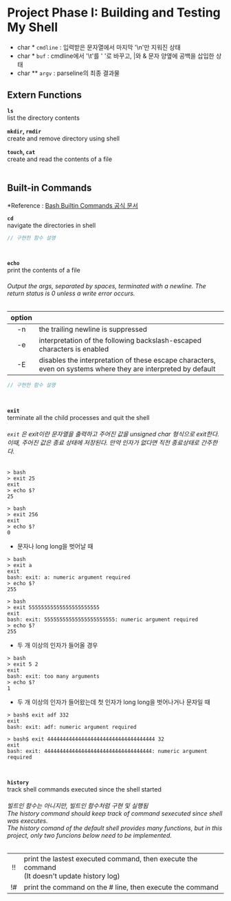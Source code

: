 # Project Phase I: Building and Testing My Shell  

- char * `cmdline` : 입력받은 문자열에서 마지막 '\n'만 지워진 상태
- char * `buf` : cmdline에서 '\t'를 ' '로 바꾸고, |와 & 문자 양옆에 공백을 삽입한 상태
- char ** `argv` : parseline의 최종 결과물

## Extern Functions

**`ls`**  
list the directory contents  

**`mkdir`, `rmdir`**  
create and remove directory using shell  

**`touch`, `cat`**  
create and read the contents of a file  
<br>

## Built-in Commands
*Reference : [Bash Builtin Commands 공식 문서](https://www.gnu.org/software/bash/manual/html_node/Bash-Builtins.html)

**`cd`**  
navigate the directories in shell  

```c
// 구현한 함수 설명
```
<br>

**`echo`**  
print the contents of a file  
###### Output the args, separated by spaces, terminated with a newline. The return status is 0 unless a write error occurs.
|option||
|:---:|:---|
|-n|the trailing newline is suppressed|
|-e|interpretation of the following backslash-escaped characters is enabled|
|-E|disables the interpretation of these escape characters, <br> even on systems where they are interpreted by default|

```c
// 구현한 함수 설명
```
<br>

**`exit`**  
terminate all the child processes and quit the shell  

###### `exit` 은 exit이란 문자열을 출력하고 주어진 값을 unsigned char 형식으로 exit한다. <br> 이때, 주어진 값은 종료 상태에 저장된다. 만약 인자가 없다면 직전 종료상태로 간주한다.

```shell
> bash
> exit 25
exit
> echo $?
25
```

```shell
> bash
> exit 256
exit
> echo $?
0
```

- 문자나 long long을 벗어날 때

```shell
> bash
> exit a
exit
bash: exit: a: numeric argument required
> echo $?
255
``` 

```shell
> bash
> exit 55555555555555555555555
exit
bash: exit: 55555555555555555555555: numeric argument required
> echo $?
255
```

- 두 개 이상의 인자가 들어올 경우

```shell
> bash
> exit 5 2
exit
bash: exit: too many arguments
> echo $?
1
```

- 두 개 이상의 인자가 들어왔는데 첫 인자가 long long을 벗어나거나 문자일 때

```shell
> bash$ exit adf 332
exit
bash: exit: adf: numeric argument required
```

```shell
> bash$ exit 44444444444444444444444444444444444 32
exit
bash: exit: 44444444444444444444444444444444444: numeric argument required
```
<br>

**`history`**  
track shell commands executed since the shell started  
###### 빌트인 함수는 아니지만, 빌트인 함수처럼 구현 및 실행됨 <br> The history command should keep track of command sexecuted since shell was executes. <br> The history comand of the default shell provides many functions, but in this project, only two funcions below need to be implemented.
|||
|:---:|:---|
|!!|print the lastest executed command, then execute the command <br> (It doesn't update history log)|
|!#|print the command on the # line, then execute the command|
